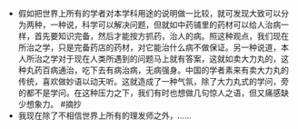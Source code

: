 - 假如把世界上所有的学者对本学科用途的说明做一比较，就可发现大致可以分为两种，一种说，科学可以解决问题，但就如中药铺里的药材可以给人治病一样，首先要知识完备，然后才能按方抓药，治人的病。照这种观点，我们现在所治之学，只是完备药店的药材，对它能治什么病不做保证。另一种说道，本人所治之学对于现在人类所遇到的问题马上就有答案，这就如卖大力丸的，这种丸药百病通治，吃下去有病治病，无病强身。中国的学者素来有卖大力丸的传统，喜欢做妙语以动天听。这就造成了一种气氛，除了大力丸式的学问，旁的都不是学问。在这种压力之下，我们有时也想做几句惊人之语，但又痛感缺少想象力。 #摘抄
- 我现在除了不相信世界上所有的理发师之外，……